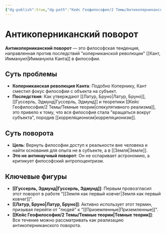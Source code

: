 ```yaml
---
{"dg-publish":true,"dg-path":"Кейс Геофилософия/2 Темы/Антикоперниканский поворот","permalink":"/kejs-geofilosofiya/2-temy/antikopernikanskij-povorot/","dgShowLocalGraph":true}
---
```



# Антикоперниканский поворот

**Антикоперниканский поворот** — это философская тенденция, направленная против последствий "коперниканской революции" [[Кант, Иммануил\|Иммануила Канта]] в философии.

## Суть проблемы
- **Коперниканская революция Канта**: Подобно Копернику, Кант сместил фокус философии с объекта на субъект.
- **Последствия**: Как утверждают [[Латур, Бруно\|Латур, Бруно]], [[Гуссерль, Эдмунд\|Гуссерль, Эдмунд]] и теоретики [[Кейс Геофилософия/2 Темы/Темные теории\|спекулятивного реализма]], это привело к тому, что вся философия стала "вращаться вокруг субъекта", породив [[корреляционизм\|корреляционизм]].

## Суть поворота
- **Цель**: Вернуть философии доступ к реальности вне человека и найти основания для опыта не в субъекте, а в [[Земля\|Земле]].
- **Это не антинаучный поворот**: Он не оспаривает астрономию, а критикует философский антропоцентризм.

## Ключевые фигуры
- **[[Гуссерль, Эдмунд\|Гуссерль, Эдмунд]]**: Первым провозгласил этот поворот в работе "[[Земля как первый ковчег\|Земля как первый ковчег]]".
- **[[Латур, Бруно\|Латур, Бруно]]**: Активно использует этот термин, призывая перейти от "людей" к "[[Приземленные\|Приземленные]]".
- **[[Кейс Геофилософия/2 Темы/Темные теории\|Темные теории]]**: Все течение можно рассматривать как реализацию антикоперниканского поворота.